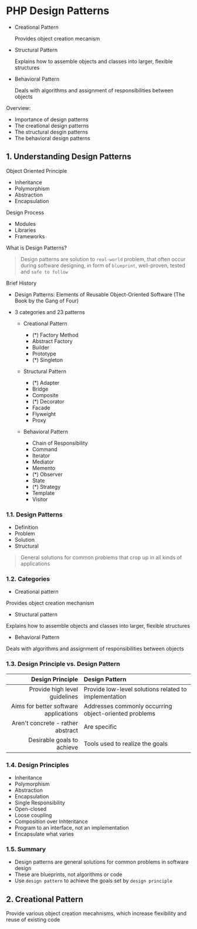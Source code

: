 # PHP Design Patterns

- Creational Pattern

  Provides object creation mecanism

- Structural Pattern

  Explains how to assemble objects and classes into larger, flexible structures

- Behavioral Pattern

  Deals with algorithms and assignment of responsibilities between objects

Overview:

- Importance of design patterns
- The creational design patterns
- The structural desgin patterns
- The behavioral design patterns

## 1. Understanding Design Patterns

Object Oriented Principle

- Inheritance
- Polymorphism
- Abstraction
- Encapsulation

Design Process

- Modules
- Libraries
- Frameworks

What is Design Patterns?

> Design patterns are solution to `real-world` problem, that
> often occur during software designing, in form of
> `blueprint`, well-proven, tested and `safe to follow`

Brief History

- Design Patterns: Elements of Reusable Object-Oriented Software (The Book by the Gang of Four)
- 3 categories and 23 patterns

  - Creational Pattern

    - (\*) Factory Method
    - Abstract Factory
    - Builder
    - Prototype
    - (\*) Singleton

  - Structural Pattern

    - (\*) Adapter
    - Bridge
    - Composite
    - (\*) Decorator
    - Facade
    - Flyweight
    - Proxy

  - Behavioral Pattern

    - Chain of Responsibility
    - Command
    - Iterator
    - Mediator
    - Memento
    - (\*) Observer
    - State
    - (\*) Strategy
    - Template
    - Visitor

### 1.1. Design Patterns

- Definition
- Problem
- Solution
- Structural

> General solutions for common problems that crop up in all kinds of applications

### 1.2. Categories

- Creational pattern

Provides object creation mechanism

- Structural pattern

Explains how to assemble objects and classes into larger, flexible structures

- Behavioral Pattern

Deals with algorithms and assignment of responsibilities between objects

### 1.3. Design Principle vs. Design Pattern

|                      Design Principle | Design Pattern                                        |
| ------------------------------------: | :---------------------------------------------------- |
|         Provide high level guidelines | Provide low-level solutions related to implementation |
| Aims for better software applications | Addresses commonly occurring object-oriented problems |
|     Aren't concrete - rather abstract | Are specific                                          |
|            Desirable goals to achieve | Tools used to realize the goals                       |

### 1.4. Design Principles

- Inheritance
- Polymorphism
- Abstraction
- Encapsulation
- Single Responsibility
- Open-closed
- Loose coupling
- Composition over Inhteritance
- Program to an interface, not an implementation
- Encapsulate what varies

### 1.5. Summary

- Design patterns are general solutions for common problems in software design
- These are blueprints, not algorithms or code
- Use `design pattern` to achieve the goals set by `design principle`

## 2. Creational Pattern

Provide various object creation mecahnisms, which increase flexibility and reuse of existing code
